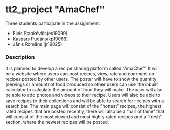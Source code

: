 # tt2_project "AmaChef"

Three students participate in the assignment:
- Elvis Stapkēvičs(es19099)
- Kaspars Pudāns(kp19066)
- Jānis Romāns (jr19025)

### Description
It is planned to develop a recipe sharing platform called “AmaChef”. It will be a website where users can post recipes, view, rate and comment on recipes posted by other users. The poster will have to show the quantity (servings or amount) of food produced so other users can use the inbuilt calculator to calculate the amount of food they will make. The user will also be able to add photos and videos to their recipe. Users will also be able to save recipes to their collections and will be able to search for recipes with a search bar. The main page will consist of the “hottest” recipes, the highest rated recipes that are posted recently, there will also be a “hall of fame” that will consist of the most viewed and most highly rated recipes and a “fresh” section, where the newest recipes will be posted.